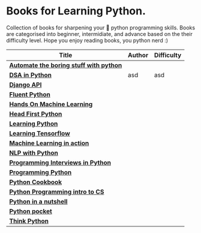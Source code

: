 # Books for Learning Python.

Collection of books for sharpening your 🐍 python programming skills. Books are categorised into beginner, intermidiate, and advance based on the their difficulty level.
Hope you enjoy reading books, you python nerd :)

|Title|Author|Difficulty|
|---|---|---|
|**[Automate the boring stuff with python](https://github.com/Joe-Sin7h/Python-Learning/blob/main/Books/Automate_The_Boring_Stuff_With_Python.pdf)**|||
|**[DSA in Python](https://github.com/Joe-Sin7h/Python-Learning/blob/main/Books/Data_Structures_and_Algorithms_in_Python.pdf)**|asd|asd|
|**[Django API](https://github.com/Joe-Sin7h/Python-Learning/blob/main/Books/Django_api.pdf)**|||
|**[Fluent Python](https://github.com/Joe-Sin7h/Python-Learning/blob/main/Books/Fluent_Python.pdf)**|||
|**[Hands On Machine Learning](https://github.com/Joe-Sin7h/Python-Learning/blob/main/Books/Hands_On_Machine_Learning.pdf)**|||
|**[Head First Python](https://github.com/Joe-Sin7h/Python-Learning/blob/main/Books/Head_First_Python.pdf)**|||
|**[Learning Python](https://github.com/joesinghh/Python-Learning/blob/main/Books/Learning_Python.pdf)**|||
|**[Learning Tensorflow](https://github.com/joesinghh/Python-Learning/blob/main/Books/Learning_TensorFlow.pdf)**|||
|**[Machine Learning in action](https://github.com/joesinghh/Python-Learning/blob/main/Books/Machine_Learning_in_Action.pdf)**|||
|**[NLP with Python](https://github.com/joesinghh/Python-Learning/blob/main/Books/Natural_Language_Processing_with_Python.pdf)**|||
|**[Programming Interviews in Python](https://github.com/joesinghh/Python-Learning/blob/main/Books/Programming_Interviews_in_Python.pdf)**|||
|**[Programming Python](https://github.com/joesinghh/Python-Learning/blob/main/Books/Programming_Python.pdf)**|||
|**[Python Cookbook](https://github.com/joesinghh/Python-Learning/blob/main/Books/Python_Cookbook.pdf)**|||
|**[Python Programming intro to CS](https://github.com/joesinghh/Python-Learning/blob/main/Books/Python_Programming-An_Introduction_to_Computer_Science.pdf)**|||
|**[Python in a nutshell](https://github.com/joesinghh/Python-Learning/blob/main/Books/Python_in_a_nutshell.pdf)**|||
|**[Python pocket](https://github.com/joesinghh/Python-Learning/blob/main/Books/Python_pocket_reference.pdf)**|||
|**[Think Python](https://github.com/joesinghh/Python-Learning/blob/main/Books/Think_Python.pdf)**|||



[Django API]: (https://github.com/Joe-Sin7h/Python-Learning/blob/main/Books/Django_api.pdf)
